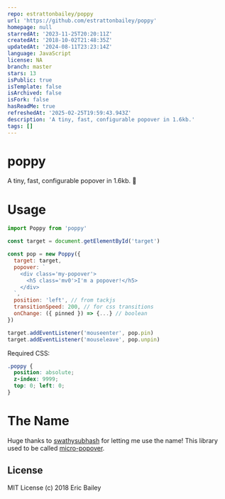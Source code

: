 ```yaml
---
repo: estrattonbailey/poppy
url: 'https://github.com/estrattonbailey/poppy'
homepage: null
starredAt: '2023-11-25T20:20:11Z'
createdAt: '2018-10-02T21:48:35Z'
updatedAt: '2024-08-11T23:23:14Z'
language: JavaScript
license: NA
branch: master
stars: 13
isPublic: true
isTemplate: false
isArchived: false
isFork: false
hasReadMe: true
refreshedAt: '2025-02-25T19:59:43.943Z'
description: 'A tiny, fast, configurable popover in 1.6kb.'
tags: []
---
```


# poppy
A tiny, fast, configurable popover in 1.6kb. 🍻

# Usage
```javascript
import Poppy from 'poppy'

const target = document.getElementById('target')

const pop = new Poppy({
  target: target,
  popover: `
    <div class='my-popover'>
      <h5 class='mv0'>I'm a popover!</h5>
    </div>
  `,
  position: 'left', // from tackjs
  transitionSpeed: 200, // for css transitions
  onChange: ({ pinned }) => {...} // boolean
})

target.addEventListener('mouseenter', pop.pin)
target.addEventListener('mouseleave', pop.unpin)
```

Required CSS:
```css
.poppy {
  position: absolute;
  z-index: 9999;
  top: 0; left: 0;
}
```

# The Name
Huge thanks to [swathysubhash](https://github.com/swathysubhash) for letting me
use the name! This library used to be called [micro-popover](https://github.com/estrattonbailey/micro-popover).

## License
MIT License (c) 2018 Eric Bailey
